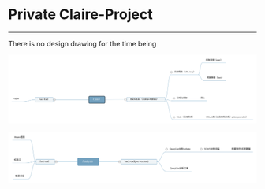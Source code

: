 # Private Claire-Project #


----------

There is no design drawing for the time being

<p align="center"><img src="Claire.svg"></p>
<p align="center"><img src="Analysis.svg"></p>